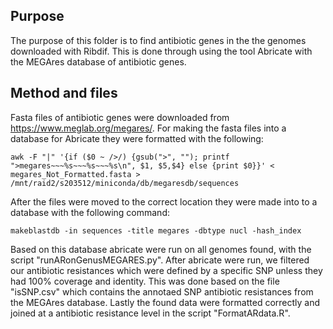 
## Purpose
The purpose of this folder is to find antibiotic genes in the the genomes downloaded with Ribdif. This is done through using the tool Abricate with the MEGAres database of antibiotic genes.

## Method and files
Fasta files of antibiotic genes were downloaded from https://www.meglab.org/megares/. For making the fasta files into a database for Abricate they were formatted with the following:

```
awk -F "|" '{if ($0 ~ />/) {gsub(">", ""); printf ">megares~~~%s~~~%s~~~%s\n", $1, $5,$4} else {print $0}}' < megares_Not_Formatted.fasta > /mnt/raid2/s203512/miniconda/db/megaresdb/sequences
```
After the files were moved to the correct location they were made into to a database with the following command:

```
makeblastdb -in sequences -title megares -dbtype nucl -hash_index
```
Based on this database abricate were run on all genomes found, with the script "runARonGenusMEGARES.py". After abricate were run, we filtered our antibiotic resistances which were defined by a specific SNP unless they had 100% coverage and identity. This was done based on the file "isSNP.csv" which contains the annotaed SNP antibiotic resistances from the MEGAres database. Lastly the found data were formatted correctly and joined at a antibiotic resistance level in the script "FormatARdata.R". 
